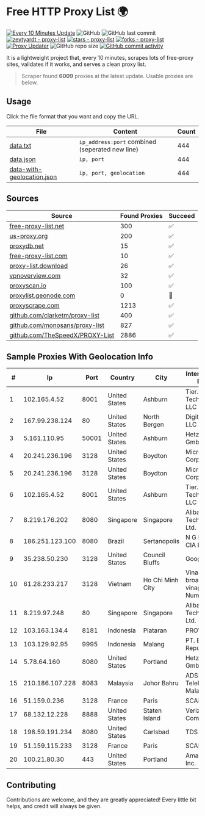 
# Free HTTP Proxy List 🌍

[![Every 10 Minutes Update](https://github.com/mertguvencli/http-proxy-list/actions/workflows/main.yml/badge.svg?branch=main)](https://github.com/mertguvencli/http-proxy-list/actions/workflows/main.yml)
![GitHub](https://img.shields.io/github/license/mertguvencli/http-proxy-list)
![GitHub last commit](https://img.shields.io/github/last-commit/mertguvencli/http-proxy-list)
[![zevtyardt - proxy-list](https://img.shields.io/static/v1?label=zevtyardt&message=proxy-list&color=blue&logo=github)](https://github.com/zevtyardt/proxy-list "Go to GitHub repo")
[![stars - proxy-list](https://img.shields.io/github/stars/zevtyardt/proxy-list?style=social)](https://github.com/zevtyardt/proxy-list)
[![forks - proxy-list](https://img.shields.io/github/forks/zevtyardt/proxy-list?style=social)](https://github.com/zevtyardt/proxy-list)
[![Proxy Updater](https://github.com/zevtyardt/proxy-list/workflows/Proxy%20Updater/badge.svg)](https://github.com/zevtyardt/proxy-list/actions?query=workflow:"Proxy+Updater")
![GitHub repo size](https://img.shields.io/github/repo-size/zevtyardt/proxy-list)
[![GitHub commit activity](https://img.shields.io/github/commit-activity/m/zevtyardt/proxy-list?logo=commits)](https://github.com/zevtyardt/proxy-list/commits/main)

It is a lightweight project that, every 10 minutes, scrapes lots of free-proxy sites, validates if it works, and serves a clean proxy list.

> Scraper found **6009** proxies at the latest update. Usable proxies are below.

## Usage

Click the file format that you want and copy the URL.

|File|Content|Count|
|----|-------|-----|
|[data.txt](https://raw.githubusercontent.com/mertguvencli/http-proxy-list/main/proxy-list/data.txt)|`ip_address:port` combined (seperated new line)|444|
|[data.json](https://raw.githubusercontent.com/mertguvencli/http-proxy-list/main/proxy-list/data.json)|`ip, port`|444|
|[data-with-geolocation.json](https://raw.githubusercontent.com/mertguvencli/http-proxy-list/main/proxy-list/data-with-geolocation.json)|`ip, port, geolocation`|444|

## Sources

|Source|Found Proxies|Succeed|
|------|-------------|-------|
|[free-proxy-list.net](https://free-proxy-list.net)|300|✅|
|[us-proxy.org](https://www.us-proxy.org)|200|✅|
|[proxydb.net](http://proxydb.net)|15|✅|
|[free-proxy-list.com](https://free-proxy-list.com/?page=&port=&type%5B%5D=http&type%5B%5D=https&up_time=0&search=Search)|10|✅|
|[proxy-list.download](https://www.proxy-list.download/HTTP)|26|✅|
|[vpnoverview.com](https://vpnoverview.com/privacy/anonymous-browsing/free-proxy-servers)|32|✅|
|[proxyscan.io](https://www.proxyscan.io)|100|✅|
|[proxylist.geonode.com](https://proxylist.geonode.com/api/proxy-list?limit=300&page=1&sort_by=lastChecked&sort_type=desc&protocols=http,https)|0|🚫|
|[proxyscrape.com](https://api.proxyscrape.com/v2/?request=displayproxies&protocol=http&timeout=10000&country=all&ssl=all&anonymity=all)|1213|✅|
|[github.com/clarketm/proxy-list](https://raw.githubusercontent.com/clarketm/proxy-list/master/proxy-list-raw.txt)|400|✅|
|[github.com/monosans/proxy-list](https://raw.githubusercontent.com/monosans/proxy-list/main/proxies/http.txt)|827|✅|
|[github.com/TheSpeedX/PROXY-List](https://raw.githubusercontent.com/TheSpeedX/PROXY-List/master/http.txt)|2886|✅|


## Sample Proxies With Geolocation Info

|#|Ip|Port|Country|City|Internet Service Provider|
|-|--|----|-------|----|-------------------------|
|1|102.165.4.52|8001|United States|Ashburn|Tier.Net Technologies LLC|
|2|167.99.238.124|80|United States|North Bergen|DigitalOcean, LLC|
|3|5.161.110.95|50001|United States|Ashburn|Hetzner Online GmbH|
|4|20.241.236.196|3128|United States|Boydton|Microsoft Corporation|
|5|20.241.236.196|3128|United States|Boydton|Microsoft Corporation|
|6|102.165.4.52|8001|United States|Ashburn|Tier.Net Technologies LLC|
|7|8.219.176.202|8080|Singapore|Singapore|Alibaba (US) Technology Co., Ltd.|
|8|186.251.123.100|8080|Brazil|Sertanopolis|N G B Pires & CIA LTDA|
|9|35.238.50.230|3128|United States|Council Bluffs|Google LLC|
|10|61.28.233.217|3128|Vietnam|Ho Chi Minh City|Vinadata broadcast via vinagame AS Number|
|11|8.219.97.248|80|Singapore|Singapore|Alibaba (US) Technology Co., Ltd.|
|12|103.163.134.4|8181|Indonesia|Plataran|PROVITEL|
|13|103.129.92.95|9995|Indonesia|Malang|PT. Eka Mas Republik|
|14|5.78.64.160|8080|United States|Portland|Hetzner Online GmbH|
|15|210.186.107.228|8083|Malaysia|Johor Bahru|ADSL Streamyx Telekom Malaysia|
|16|51.159.0.236|3128|France|Paris|SCALEWAY|
|17|68.132.12.228|8888|United States|Staten Island|Verizon Communications|
|18|198.59.191.234|8080|United States|Carlsbad|TDS TELECOM|
|19|51.159.115.233|3128|France|Paris|SCALEWAY|
|20|100.21.80.30|443|United States|Portland|Amazon.com, Inc.|



## Contributing

Contributions are welcome, and they are greatly appreciated! Every
little bit helps, and credit will always be given.

